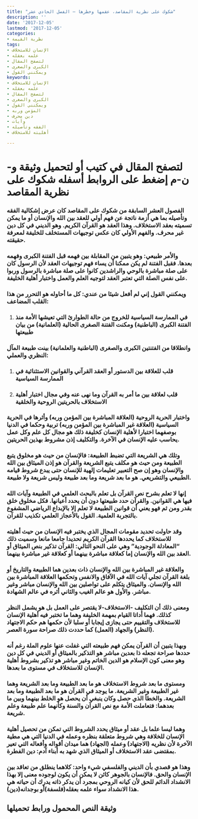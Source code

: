 ```yaml
---
title: "شكوك على نظرية المقاصد، عقمها وخطرها – الفصل الحادي عشر"
description: ''
date: '2017-12-05'
lastmod: '2017-12-05'
categories:
- نظرية القيمة
tags:
- الإنسان للاستخلاف
- علمه بعقله
- لتصفح المقال
- الكبرى والصغرى
- ويمكنني القول
keywords:
- الإنسان للاستخلاف
- علمه بعقله
- لتصفح المقال
- الكبرى والصغرى
- ويمكنني القول
- المؤمن وربه
- دين محرف
- وآيات
- الفقه وتأصيله
- أهليته للاستخلاف

---
```

# **لتصفح المقال في كتيب أو لتحميل وثيقة و-ن-م إضغط على الروابط أسفله** **شكوك على نظرية المقاصد**

### الفصول العشر السابقة من شكوك على المقاصد كان عرض إشكالية الفقه وتأصيله بما هي أزمة ناتجة عن فهم أولي للعقد بين الله والإنسان أو ما يمكن تسميته بعقد الاستخلاف. وهذا العقد هو القرآن الكريم. وهو الديني في كل دين غير محرف. والفهم الأولي كان عكس توجيهات المستخلف للخليفة لمعرفة حقيقته.

### والأمر طبيعي: وهو يتبين من المقابلة بين فهمه قبل الفتنة الكبرى وفهمه بعدها. فقبل الفتنة لم يكن ممكنا أن يساء فهم توجيهات العقد لأن الرسول كان على صلة مباشرة بالوحي والراشدين كانوا على صلة مباشرة بالرسول وربوا على نفس الصلة التي تعتبر العقد لتوجيه العلم والعمل واختبار أهلية الخليفة.

### ويمكنني القول إني لم أفعل شيئا من عندي: كل ما أحاوله هو التحرر من هذا القلب المضاعف:

1. ### في الممارسة السياسية للخروج من حالة الطوارئ التي تعيشها الأمة منذ الفتنة الكبرى (الباطنية) ومكنت الفتنة الصغرى الحالية (العلمانية) من بيان طبيعتها

### وانطلاقا من الفتنتين الكبرى والصغرى (الباطنية والعلمانية) بينت طبيعة المآل النظري والعملي:

1. ### قلب للعلاقة بين الدستور أو العقد القرآني والقوانين الاستثنائية في الممارسة السياسية
2. ### قلب لعلاقة بين ما أمر به القرآن وما نهى عنه وفي مجال اختبار أهلية الاستخلاف بالحريتين الروحية والخلقية

### واختبار الحرية الروحية (العلاقة المباشرة بين المؤمن وربه) وأثرها في الحرية السياسية (العلاقة غير المباشرة بين المؤمن وربه) تربية وحكما في الدنيا بوصفهما اختبارا لأهلية الإنسان كخليفة ذلك هو مجال كل علم وكل عمل يحاسب عليه الإنسان في الآخرة. والتكليف إذن مشروط بهذين الحريتين.

### وتلك هي الشريعة التي تضبط الطبيعة: فالإنسان من حيث هو مخلوق يتبع الطبيعة ومن حيث هو مكلف يتبع الشريعة والقرآن هو إذن الميثاق بين الله والإنسان وهو إن صح التعبير تعليمات إلهية للإنسان حتى يبدع شروط قيامه الطبيعي والتشريعي. هو ما بعد شريعة وما بعد طبيعة وليس شريعة ولا طبيعة.

### إنها لا تعلم بشرح نص القرآن بل تعلم بالبحث العلمي في الطبيعة وآيات الله فيها هي القوانين. والقرآن حدد طبيعتها دون أن يحدد أعيانها. فكل مخلوق خلق بقدر ومن ثم فهو يعني أن قوانين الطبيعة لا تعلم إلا بالإبداع الرياضي المشفوع بالتجربة العلمية. القول بالأعجاز العلمي تكذيب للقرآن.

### وقد حاولت تحديد مقومات المجال الذي يختبر فيه الإنسان من حيث أهليته للاستخلاف كما يحددها القرآن الكريم تحديدا جامعا مانعا وسميت ذلك “المعادلة الوجودية” وهي على النحو التالي: القرآن تذكير بنص الميثاق أو العقد بين الله والإنسان إما كعلاقة مباشرة بينهما أو كعلاقة غير مباشرة بينهما.

### والعلاقة غير المباشرة بين الله والإنسان ذات بعدين هما الطبيعة والتاريخ أو بلغة القرآن تجلي آيات الله في الآفاق والانفس وتحكمها العلاقة المباشرة بين الله والإنسان. والميثاق يتكلم على تواصلين بين الله والإنسان مباشر وغير مباشر. والأول هو عالم الغيب والثاني أثره في عالم الشهادة.

### ومعنى ذلك أن التكليف -الاستخلاف-لا يقتصر على العمل بل هو يشمل النظر كذلك. فهما أداتا القيام بمهمة الخليفة وهما ما تختبر فيه أهلية الإنسان للاستخلاف والتقييم حتى يجازى إيجابا أو سلبا لأن حكمها هم حكم الاجتهاد (النظر) والجهاد (العمل) كما حددت ذلك صراحة سورة العصر.

### وبهذا يتبين أن القرآن يمكن فهم طبيعته التي غفلت عنها علوم الملة رغم أنه حددها صراحة تجعله ذا بعدين مباشر هو التذكير بالميثاق أو الديني في كل دين وهو معنى كون الإسلام هو الدين الخاتم وغير مباشر هو تذكير بشروط أهلية الإنسان للاستخلاف في مستوى ما بعدها.

### ومستوى ما بعد شروط الاستخلاف هو ما بعد الطبيعة وما بعد الشريعة وهما غير الطبيعة وغير الشريعة. ما يوجد في القرآن هو ما بعد الطبيعة وما بعد الشريعة. والخطأ الذي حصل وكان ينبغي أن يحصل هو الخلط بينهما وبين ما بعدهما: فتعاملت الأمة مع نص القرآن والسنة وكأنهما علم طبيعة وعلم شريعة.

### وهما ليسا علما بل عقد أو ميثاق يحدد الشروط التي تمكن من تحصيل أهلية الإنسان للخلافة وهي شروط متعلقة بنظره وعمله في الدنيا التي هي مطية الآخرة لأن نظريه (الاجتهاد) وعمله (الجهاد) هما ميدان أقواله وأفعاله التي تعير بمقتضى عقد الاستخلاف أو الميثاق الذي شهد به أبناء آدم: دين الفطرة.

### وهذا هو قصدي بأن الديني والفلسفي شيء واحد: كلاهما ينطلق من تعاقد بين الإنسان والحق. فالإنسان بالجوهر كائن لا يمكن أن يكون لوجوده معنى إلا بهذا الانشداد الدائم للحق لأن كيانه الروحي بمجرد أن يدكر ذاته يدرك أن حياته هي هذا الانشداد سواء علمه بعقله(فلسفة)أو بوجدانه(دين).

## وثيقة النص المحمول ورابط تحميلها

###
